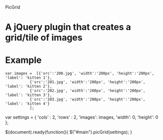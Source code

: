 PicGrid

A jQuery plugin that creates a grid/tile of images
=====================================================


Example
=======

    var images =  [{'src':'200.jpg', 'width':'200px', 'height':'200px', 'label': 'kitten 1'},
               {'src':'201.jpg', 'width':'200px', 'height':'200px', 'label': 'kitten 2'},
               {'src':'202.jpg', 'width':'200px', 'height':'200px', 'label': 'kitten 3'},
               {'src':'203.jpg', 'width':'200px', 'height':'200px', 'label': 'kitten 4'}
               ];

var settings = {
	'cols' : 2,
  	'rows' : 2,
   	'images': images,
  	'width': 0,
   	'height': 0
};

$(document).ready(function(){
	$("#main").picGrid(settings);
}